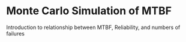 # Monte Carlo Simulation of MTBF
 Introduction to relationship between MTBF, Reliability, and numbers of failures
